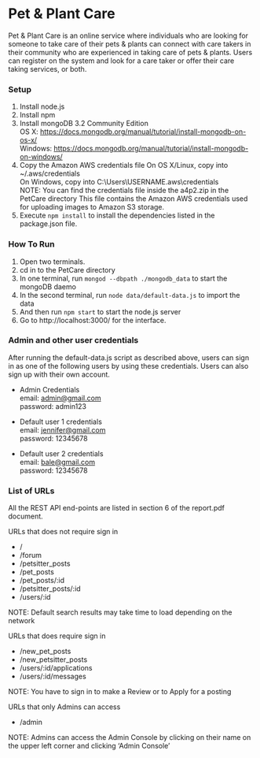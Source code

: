 # Pet & Plant Care
Pet & Plant Care is an online service where individuals who are looking for someone to take care of their pets & plants can connect with care takers in their community who are experienced in taking care of pets & plants. Users can register on the system and look for a care taker or offer their care taking services, or both.


### Setup
1. Install node.js
2. Install npm
3. Install mongoDB 3.2 Community Edition    
    OS X: 			https://docs.mongodb.org/manual/tutorial/install-mongodb-on-os-x/    
    Windows:		https://docs.mongodb.org/manual/tutorial/install-mongodb-on-windows/
4. Copy the Amazon AWS credentials file
    On OS X/Linux, copy into	~/.aws/credentials   
    On Windows, copy into 		C:\Users\USERNAME\.aws\credentials   
    NOTE: You can find the credentials file inside the a4p2.zip in the PetCare directory
    This file contains the Amazon AWS credentials used for uploading images to Amazon S3 storage.
5. Execute `npm install` to install the dependencies listed in the package.json file.


### How To Run
1. Open two terminals.
2. cd in to the PetCare directory
3. In one terminal, run `mongod --dbpath ./mongodb_data` to start the mongoDB daemo
4. In the second terminal, run `node data/default-data.js` to import the data    
5. And then run `npm start` to start the node.js server
6. Go to http://localhost:3000/ for the interface.


### Admin and other user credentials
After running the default-data.js script as described above, users can sign in as one of the following users by using these credentials. Users can also sign up with their own account.

- Admin Credentials  
	email: 		admin@gmail.com  
	password:	admin123  

- Default user 1 credentials  
	email:		jennifer@gmail.com  
	password:	12345678  

- Default user 2 credentials  
	email:		bale@gmail.com  
	password:	12345678  


### List of URLs
All the REST API end-points are listed in section 6 of the report.pdf document.

URLs that does not require sign in  
- /  
- /forum  
- /petsitter_posts  
- /pet_posts  
- /pet_posts/:id  
- /petsitter_posts/:id  
- /users/:id   

NOTE: Default search results may take time to load depending on the network  

URLs that does require sign in  
- /new_pet_posts  
- /new_petsitter_posts  
- /users/:id/applications  
- /users/:id/messages  

NOTE: You have to sign in to make a Review or to Apply for a posting  

URLs that only Admins can access  
- /admin  

NOTE: Admins can access the Admin Console by clicking on their name on the upper left corner and clicking ‘Admin Console’  
